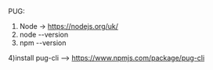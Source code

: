 PUG:
1) Node -> https://nodejs.org/uk/
2) node --version
3) npm --version

4)install pug-cli --> https://www.npmjs.com/package/pug-cli